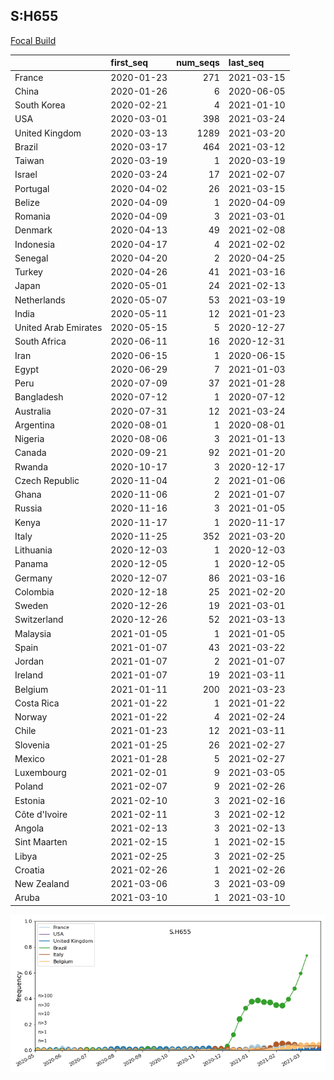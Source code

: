 

## S:H655
[Focal Build](https://nextstrain.org/groups/neherlab/ncov/S.H655?c=gt-S_655)

|                      | first_seq   |   num_seqs | last_seq   |
|:---------------------|:------------|-----------:|:-----------|
| France               | 2020-01-23  |        271 | 2021-03-15 |
| China                | 2020-01-26  |          6 | 2020-06-05 |
| South Korea          | 2020-02-21  |          4 | 2021-01-10 |
| USA                  | 2020-03-01  |        398 | 2021-03-24 |
| United Kingdom       | 2020-03-13  |       1289 | 2021-03-20 |
| Brazil               | 2020-03-17  |        464 | 2021-03-12 |
| Taiwan               | 2020-03-19  |          1 | 2020-03-19 |
| Israel               | 2020-03-24  |         17 | 2021-02-07 |
| Portugal             | 2020-04-02  |         26 | 2021-03-15 |
| Belize               | 2020-04-09  |          1 | 2020-04-09 |
| Romania              | 2020-04-09  |          3 | 2021-03-01 |
| Denmark              | 2020-04-13  |         49 | 2021-02-08 |
| Indonesia            | 2020-04-17  |          4 | 2021-02-02 |
| Senegal              | 2020-04-20  |          2 | 2020-04-25 |
| Turkey               | 2020-04-26  |         41 | 2021-03-16 |
| Japan                | 2020-05-01  |         24 | 2021-02-13 |
| Netherlands          | 2020-05-07  |         53 | 2021-03-19 |
| India                | 2020-05-11  |         12 | 2021-01-23 |
| United Arab Emirates | 2020-05-15  |          5 | 2020-12-27 |
| South Africa         | 2020-06-11  |         16 | 2020-12-31 |
| Iran                 | 2020-06-15  |          1 | 2020-06-15 |
| Egypt                | 2020-06-29  |          7 | 2021-01-03 |
| Peru                 | 2020-07-09  |         37 | 2021-01-28 |
| Bangladesh           | 2020-07-12  |          1 | 2020-07-12 |
| Australia            | 2020-07-31  |         12 | 2021-03-24 |
| Argentina            | 2020-08-01  |          1 | 2020-08-01 |
| Nigeria              | 2020-08-06  |          3 | 2021-01-13 |
| Canada               | 2020-09-21  |         92 | 2021-01-20 |
| Rwanda               | 2020-10-17  |          3 | 2020-12-17 |
| Czech Republic       | 2020-11-04  |          2 | 2021-01-06 |
| Ghana                | 2020-11-06  |          2 | 2021-01-07 |
| Russia               | 2020-11-16  |          3 | 2021-01-05 |
| Kenya                | 2020-11-17  |          1 | 2020-11-17 |
| Italy                | 2020-11-25  |        352 | 2021-03-20 |
| Lithuania            | 2020-12-03  |          1 | 2020-12-03 |
| Panama               | 2020-12-05  |          1 | 2020-12-05 |
| Germany              | 2020-12-07  |         86 | 2021-03-16 |
| Colombia             | 2020-12-18  |         25 | 2021-02-20 |
| Sweden               | 2020-12-26  |         19 | 2021-03-01 |
| Switzerland          | 2020-12-26  |         52 | 2021-03-13 |
| Malaysia             | 2021-01-05  |          1 | 2021-01-05 |
| Spain                | 2021-01-07  |         43 | 2021-03-22 |
| Jordan               | 2021-01-07  |          2 | 2021-01-07 |
| Ireland              | 2021-01-07  |         19 | 2021-03-11 |
| Belgium              | 2021-01-11  |        200 | 2021-03-23 |
| Costa Rica           | 2021-01-22  |          1 | 2021-01-22 |
| Norway               | 2021-01-22  |          4 | 2021-02-24 |
| Chile                | 2021-01-23  |         12 | 2021-03-11 |
| Slovenia             | 2021-01-25  |         26 | 2021-02-27 |
| Mexico               | 2021-01-28  |          5 | 2021-02-27 |
| Luxembourg           | 2021-02-01  |          9 | 2021-03-05 |
| Poland               | 2021-02-07  |          9 | 2021-02-26 |
| Estonia              | 2021-02-10  |          3 | 2021-02-16 |
| Côte d'Ivoire        | 2021-02-11  |          3 | 2021-02-12 |
| Angola               | 2021-02-13  |          3 | 2021-02-13 |
| Sint Maarten         | 2021-02-15  |          1 | 2021-02-15 |
| Libya                | 2021-02-25  |          3 | 2021-02-25 |
| Croatia              | 2021-02-26  |          1 | 2021-02-26 |
| New Zealand          | 2021-03-06  |          3 | 2021-03-09 |
| Aruba                | 2021-03-10  |          1 | 2021-03-10 |

![Overall trends S.H655](/overall_trends_figures/overall_trends_S.H655.png)